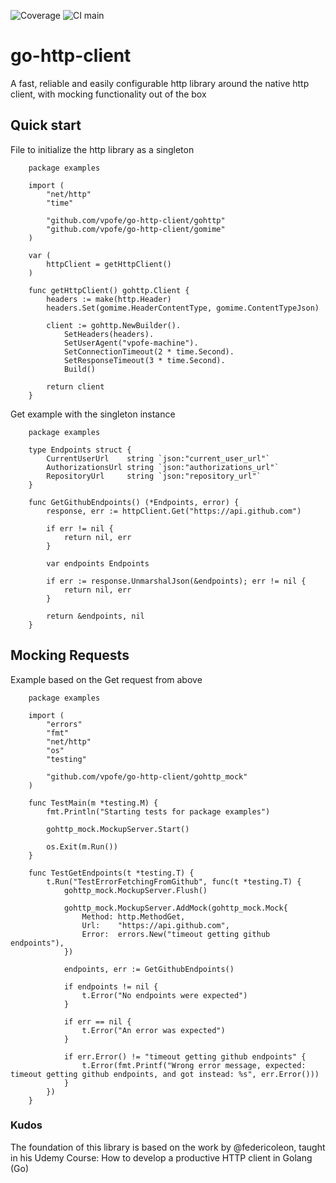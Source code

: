 ![Coverage](https://img.shields.io/badge/Coverage-89.2%25-brightgreen)
![CI main](https://github.com/vpofe/go-http-client/actions/workflows/go.yml/badge.svg?branch=main)

# go-http-client

A fast, reliable and easily configurable http library around the native http client, with mocking functionality out of the box

## Quick start

File to initialize the http library as a singleton

```
    package examples

    import (
        "net/http"
        "time"

        "github.com/vpofe/go-http-client/gohttp"
        "github.com/vpofe/go-http-client/gomime"
    )

    var (
        httpClient = getHttpClient()
    )

    func getHttpClient() gohttp.Client {
        headers := make(http.Header)
        headers.Set(gomime.HeaderContentType, gomime.ContentTypeJson)

        client := gohttp.NewBuilder().
            SetHeaders(headers).
            SetUserAgent("vpofe-machine").
            SetConnectionTimeout(2 * time.Second).
            SetResponseTimeout(3 * time.Second).
            Build()

        return client
    }

```

Get example with the singleton instance

```
    package examples

    type Endpoints struct {
        CurrentUserUrl    string `json:"current_user_url"`
        AuthorizationsUrl string `json:"authorizations_url"`
        RepositoryUrl     string `json:"repository_url"`
    }

    func GetGithubEndpoints() (*Endpoints, error) {
        response, err := httpClient.Get("https://api.github.com")

        if err != nil {
            return nil, err
        }

        var endpoints Endpoints

        if err := response.UnmarshalJson(&endpoints); err != nil {
            return nil, err
        }

        return &endpoints, nil
    }
```

## Mocking Requests

Example based on the Get request from above

```
    package examples

    import (
        "errors"
        "fmt"
        "net/http"
        "os"
        "testing"

        "github.com/vpofe/go-http-client/gohttp_mock"
    )

    func TestMain(m *testing.M) {
        fmt.Println("Starting tests for package examples")

        gohttp_mock.MockupServer.Start()

        os.Exit(m.Run())
    }

    func TestGetEndpoints(t *testing.T) {
        t.Run("TestErrorFetchingFromGithub", func(t *testing.T) {
            gohttp_mock.MockupServer.Flush()

            gohttp_mock.MockupServer.AddMock(gohttp_mock.Mock{
                Method: http.MethodGet,
                Url:    "https://api.github.com",
                Error:  errors.New("timeout getting github endpoints"),
            })

            endpoints, err := GetGithubEndpoints()

            if endpoints != nil {
                t.Error("No endpoints were expected")
            }

            if err == nil {
                t.Error("An error was expected")
            }

            if err.Error() != "timeout getting github endpoints" {
                t.Error(fmt.Printf("Wrong error message, expected: timeout getting github endpoints, and got instead: %s", err.Error()))
            }
        })
    }
```

### Kudos

The foundation of this library is based on the work by @federicoleon, taught in his Udemy Course: How to develop a productive HTTP client in Golang (Go)
